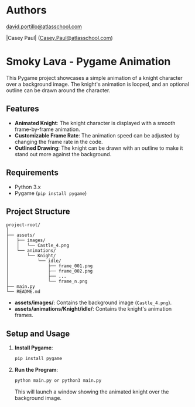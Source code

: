 # Authors

david.portillo@atlasschool.com

|Casey Paul| (Casey.Paul@atlasschool.com)

# Smoky Lava - Pygame Animation

This Pygame project showcases a simple animation of a knight character over a background image. The knight's animation is looped, and an optional outline can be drawn around the character.

## Features

- **Animated Knight**: The knight character is displayed with a smooth frame-by-frame animation.
- **Customizable Frame Rate**: The animation speed can be adjusted by changing the frame rate in the code.
- **Outlined Drawing**: The knight can be drawn with an outline to make it stand out more against the background.

## Requirements

- Python 3.x
- Pygame (`pip install pygame`)

## Project Structure

```
project-root/
│
├── assets/
│   ├── images/
│   │   └── Castle_4.png
│   └── animations/
│       └── Knight/
│           └── idle/
│               ├── frame_001.png
│               ├── frame_002.png
│               ├── ...
│               └── frame_n.png
├── main.py
└── README.md
```

- **assets/images/**: Contains the background image (`Castle_4.png`).
- **assets/animations/Knight/idle/**: Contains the knight's animation frames.

## Setup and Usage

1. **Install Pygame**:
   ```bash
   pip install pygame
   ```

2. **Run the Program**:
   ```bash
   python main.py or python3 main.py
   ```

   This will launch a window showing the animated knight over the background image.
